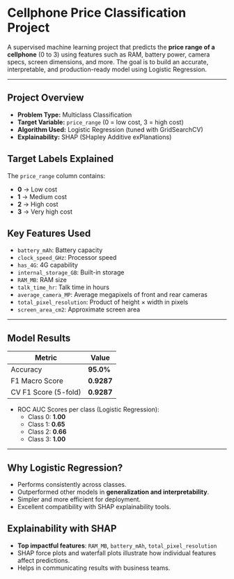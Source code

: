 #  Cellphone Price Classification Project

A supervised machine learning project that predicts the **price range of a cellphone** (0 to 3) using features such as RAM, battery power, camera specs, screen dimensions, and more. The goal is to build an accurate, interpretable, and production-ready model using Logistic Regression.

---

##  Project Overview

- **Problem Type:** Multiclass Classification
- **Target Variable:** `price_range` (0 = low cost, 3 = high cost)
- **Algorithm Used:** Logistic Regression (tuned with GridSearchCV)
- **Explainability:** SHAP (SHapley Additive exPlanations)

##  Target Labels Explained

The `price_range` column contains:
- **0** → Low cost
- **1** → Medium cost
- **2** → High cost
- **3** → Very high cost

##  Key Features Used

- `battery_mAh`: Battery capacity
- `clock_speed_GHz`: Processor speed
- `has_4G`: 4G capability
- `internal_storage_GB`: Built-in storage
- `RAM_MB`: RAM size
- `talk_time_hr`: Talk time in hours
- `average_camera_MP`: Average megapixels of front and rear cameras
- `total_pixel_resolution`: Product of height × width in pixels
- `screen_area_cm2`: Approximate screen area


---

##  Model Results

| Metric            | Value     |
|-------------------|-----------|
| Accuracy          | **95.0%** |
| F1 Macro Score    | **0.9287** |
| CV F1 Score (5-fold) | **0.9287** |

- ROC AUC Scores per class (Logistic Regression):
  - Class 0: **1.00**
  - Class 1: **0.65**
  - Class 2: **0.66**
  - Class 3: **1.00**

---

##  Why Logistic Regression?

- Performs consistently across classes.
- Outperformed other models in **generalization and interpretability**.
- Simpler and more efficient for deployment.
- Excellent compatibility with SHAP explainability tools.



##  Explainability with SHAP

- **Top impactful features**: `RAM_MB`, `battery_mAh`, `total_pixel_resolution`
- SHAP force plots and waterfall plots illustrate how individual features affect predictions.
- Helps in communicating results with business teams.




